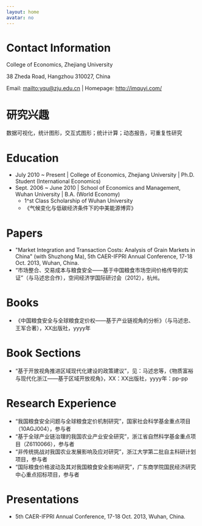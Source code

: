 ```yaml
---
layout: home
avatar: no
---
```


# Contact Information

College of Economics, Zhejiang University

38 Zheda Road, Hangzhou 310027, China

Email: <mailto:yqu@zju.edu.cn> | Homepage: <http://imquyi.com/>

# 研究兴趣

数据可视化，统计图形，交互式图形；统计计算；动态报告，可重复性研究

# Education

- July 2010 ~ Present | College of Economics, Zhejiang University | Ph.D. Student (International Economics)
- Sept. 2006 ~ June 2010 | School of Economics and Management, Wuhan University | B.A. (World Economy)
	- 1^st Class Scholarship of Wuhan University
	- 《气候变化与低碳经济条件下的中美能源博弈》

# Papers

- "Market Integration and Transaction Costs: Analysis of Grain Markets in China" (with Shuzhong Ma), 5th CAER-IFPRI Annual Conference, 17-18 Oct. 2013, Wuhan, China.
- “市场整合、交易成本与粮食安全——基于中国粮食市场空间价格传导的实证”（与马述忠合作），空间经济学国际研讨会（2012），杭州。

# Books

- 《中国粮食安全与全球粮食定价权——基于产业链视角的分析》（与马述忠、王军合著），XX出版社，yyyy年

# Book Sections

- “基于开放视角推进区域现代化建设的政策建议”，见：马述忠等，《物质富裕与现代化浙江——基于区域开放视角》，XX：XX出版社，yyyy年：pp-pp

# Research Experience

- “我国粮食安全问题与全球粮食定价机制研究”，国家社会科学基金重点项目（10AGJ004），参与者
- “基于全球产业链治理的我国农业产业安全研究”，浙江省自然科学基金重点项目（Z6110066），参与者
- “非传统挑战对我国农业发展影响及应对研究”，浙江大学第二批自主科研计划项目，参与者
- “国际粮食价格波动及其对我国粮食安全影响研究”，广东商学院国民经济研究中心重点招标项目，参与者

# Presentations

- 5th CAER-IFPRI Annual Conference, 17-18 Oct. 2013, Wuhan, China.